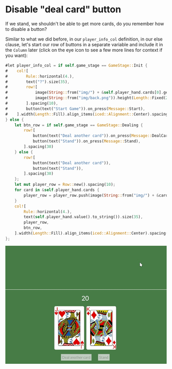 # Disable "deal card" button

If we stand, we shouldn't be able to get more cards, do you remember how to disable a button?

Similar to what we did before, in our `player_info_col` definition, in our else clause, let's start our row of buttons in a separate variable and include it in the `Column` later (click on the eye icon to see a few more lines for context if you want):

```rust
#let player_info_col = if self.game_stage == GameStage::Init {
#    col![
#        Rule::horizontal(4.),
#        text("?").size(35),
#        row![
#            image(String::from("img/") + &self.player_hand.cards[0].get_id() + ".png").height(Length::Fixed(200.)),
#            image(String::from("img/back.png")).height(Length::Fixed(200.)),
#        ].spacing(10),
#        button(text("Start Game")).on_press(Message::Start),
#    ].width(Length::Fill).align_items(iced::Alignment::Center).spacing(20)
} else {
    let btn_row = if self.game_stage == GameStage::Dealing {
        row![
            button(text("Deal another card")).on_press(Message::DealCard),
            button(text("Stand")).on_press(Message::Stand),
        ].spacing(30)
    } else {
        row![
            button(text("Deal another card")),
            button(text("Stand")),
        ].spacing(30)
    };
    let mut player_row = Row::new().spacing(10);
    for card in &self.player_hand.cards {
        player_row = player_row.push(image(String::from("img/") + &card.get_id() + ".png").height(Length::Fixed(200.)));
    }
    col![
        Rule::horizontal(4.),
        text(self.player_hand.value().to_string()).size(35),
        player_row,
        btn_row,
    ].width(Length::Fill).align_items(iced::Alignment::Center).spacing(20)
};
```

![screenshot of the current gui](./img/13disable_button.jpg)
